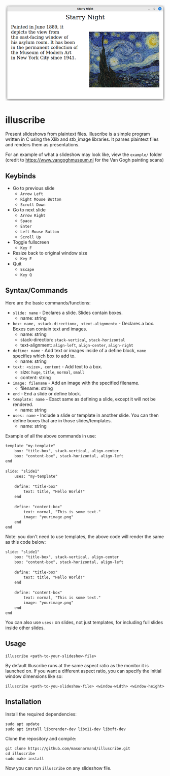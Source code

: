 <img src='example-image.png' width="600">

# illuscribe
Present slideshows from plaintext files.
Illuscribe is a simple program written in C using the Xlib and stb_image libraries. It parses plaintext files and renders them as presentations.

For an example of what a slideshow may look like, view the `example/` folder  
(credit to https://www.vangoghmuseum.nl for the Van Gogh painting scans)

## Keybinds
- Go to previous slide 
    - `Arrow Left`
    - `Right Mouse Button`
    - `Scroll Down`  
- Go to next slide
    - `Arrow Right`
    - `Space`
    - `Enter`
    - `Left Mouse Button`
    - `Scroll Up`  
- Toggle fullscreen
    - `Key F`  
- Resize back to original window size
    - `Key E`  
- Quit
    - `Escape`
    - `Key Q`  


## Syntax/Commands
Here are the basic commands/functions:
- `slide: name` - Declares a slide. Slides contain boxes.
    - name: string
- `box: name, <stack-direction>, <text-alignment>` - Declares a box. Boxes can contain text and images.
    - name: string
    - stack-direction: `stack-vertical`, `stack-horizontal`
    - text-alignment: `align-left`, `align-center`, `align-right`
- `define: name` - Add text or images inside of a define block, `name` specifies which box to add to.
    - name: string
- `text: <size>, content` - Add text to a box.
    - size: `huge`, `title`, `normal`, `small`
    - content: string
- `image: filename` - Add an image with the specified filename.
    - filename: string
- `end` - End a slide or define block.
- `template: name` - Exact same as defining a slide, except it will not be rendered.
    - name: string
- `uses: name` - Include a slide or template in another slide. You can then define boxes that are in those slides/templates.
    - name: string

Example of all the above commands in use:
```
template "my-template"
    box: "title-box", stack-vertical, align-center
    box: "content-box", stack-horizontal, align-left
end

slide: "slide1"
    uses: "my-template"

    define: "title-box"
        text: title, "Hello World!"
    end

    define: "content-box"
        text: normal, "This is some text."
        image: "yourimage.png"
    end
end
```
Note: you don't need to use templates, the above code will render the same as this code below:
```
slide: "slide1"
    box: "title-box", stack-vertical, align-center
    box: "content-box", stack-horizontal, align-left

    define: "title-box"
        text: title, "Hello World!"
    end

    define: "content-box"
        text: normal, "This is some text."
        image: "yourimage.png"
    end
end
```
You can also use `uses:` on slides, not just templates, for including full slides inside other slides.
## Usage
```
illuscribe <path-to-your-slideshow-file>
```
By default Illuscribe runs at the same aspect ratio as the monitor it is launched on. If you want a different aspect ratio, you can specify the initial window dimensions like so:
```
illuscribe <path-to-you-slideshow-file> <window-width> <window-height>
```
## Installation
Install the required dependencies:
```
sudo apt update
sudo apt install libxrender-dev libx11-dev libxft-dev
```
Clone the repository and compile:
```
git clone https://github.com/masonarmand/illuscribe.git
cd illuscribe
sudo make install
```
Now you can run `illuscribe` on any slideshow file.
